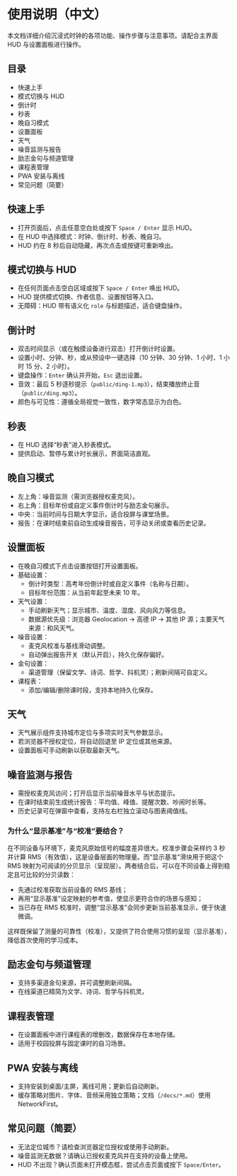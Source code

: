 # 使用说明（中文）

本文档详细介绍沉浸式时钟的各项功能、操作步骤与注意事项。请配合主界面 HUD 与设置面板进行操作。

## 目录
- 快速上手
- 模式切换与 HUD
- 倒计时
- 秒表
- 晚自习模式
- 设置面板
- 天气
- 噪音监测与报告
- 励志金句与频道管理
- 课程表管理
- PWA 安装与离线
- 常见问题（简要）

## 快速上手
- 打开页面后，点击任意空白处或按下 `Space / Enter` 显示 HUD。
- 在 HUD 中选择模式：时钟、倒计时、秒表、晚自习。
- HUD 约在 8 秒后自动隐藏，再次点击或按键可重新唤出。

## 模式切换与 HUD
- 在任何页面点击空白区域或按下 `Space / Enter` 唤出 HUD。
- HUD 提供模式切换、作者信息、设置按钮等入口。
- 无障碍：HUD 带有语义化 `role` 与标题描述，适合键盘操作。

## 倒计时
- 双击时间显示（或在触摸设备进行双击）打开倒计时设置。
- 设置小时、分钟、秒，或从预设中一键选择（10 分钟、30 分钟、1 小时、1 小时 15 分、2 小时）。
- 键盘操作：`Enter` 确认并开始，`Esc` 退出设置。
- 音效：最后 5 秒逐秒提示（`public/ding-1.mp3`），结束播放终止音（`public/ding.mp3`）。
- 颜色与可见性：遵循全局视觉一致性，数字常态显示为白色。

## 秒表
- 在 HUD 选择“秒表”进入秒表模式。
- 提供启动、暂停与累计时长展示，界面简洁直观。

## 晚自习模式
- 左上角：噪音监测（需浏览器授权麦克风）。
- 右上角：目标年份或自定义事件倒计时与励志金句展示。
- 中央：当前时间与日期大字显示，适合投屏与课堂场景。
- 报告：在课时结束前自动生成噪音报告，可手动关闭或查看历史记录。

## 设置面板
- 在晚自习模式下点击设置按钮打开设置面板。
- 基础设置：
  - 倒计时类型：高考年份倒计时或自定义事件（名称与日期）。
  - 目标年份范围：从当前年起至未来 10 年。
- 天气设置：
  - 手动刷新天气；显示城市、温度、湿度、风向风力等信息。
  - 数据源优先级：浏览器 Geolocation → 高德 IP → 其他 IP 源；主要天气来源：和风天气。
- 噪音设置：
  - 麦克风校准与基线滑动调整。
  - 自动弹出报告开关（默认开启），持久化保存偏好。
- 金句设置：
  - 渠道管理（保留文学、诗词、哲学、抖机灵）；刷新间隔可自定义。
- 课程表：
  - 添加/编辑/删除课时段，支持本地持久化保存。

## 天气
- 天气展示组件支持城市定位与多项实时天气参数显示。
- 若浏览器不授权定位，将自动回退至 IP 定位或其他来源。
- 设置面板可手动刷新以获取最新天气。

## 噪音监测与报告
- 需授权麦克风访问；打开后显示当前噪音水平与状态提示。
- 在课时结束前生成统计报告：平均值、峰值、提醒次数、吵闹时长等。
- 历史记录可在弹窗中查看，支持左右栏独立滚动与图表阈值线。

### 为什么“显示基准”与“校准”要结合？
在不同设备与环境下，麦克风原始信号的幅度差异很大。校准步骤会采样约 3 秒并计算 RMS（有效值），这是设备层面的物理量。而“显示基准”滑块用于把这个 RMS 映射为可阅读的分贝显示（呈现层）。两者结合后，可以在不同设备上得到稳定且可比较的分贝读数：
- 先通过校准获取当前设备的 RMS 基线；
- 再用“显示基准”设定映射的参考值，使显示更符合你的场景与感知；
- 当已存在 RMS 校准时，调整“显示基准”会同步更新当前基准显示，便于快速微调。

这样既保留了测量的可靠性（校准），又提供了符合使用习惯的呈现（显示基准），降低首次使用的学习成本。

## 励志金句与频道管理
- 支持多渠道金句来源，并可调整刷新间隔。
- 在线渠道已精简为文学、诗词、哲学与抖机灵。

## 课程表管理
- 在设置面板中进行课程表的增删改，数据保存在本地存储。
- 适用于校园投屏与固定课时的自习场景。

## PWA 安装与离线
- 支持安装到桌面/主屏，离线可用；更新后自动刷新。
- 缓存策略对图片、字体、音频采用独立策略；文档（`/docs/*.md`）使用 NetworkFirst。

## 常见问题（简要）
- 无法定位城市？请检查浏览器定位授权或使用手动刷新。
- 噪音监测无数据？请确认已授权麦克风并在支持的设备上使用。
- HUD 不出现？确认页面未打开模态框，尝试点击页面或按下 `Space/Enter`。